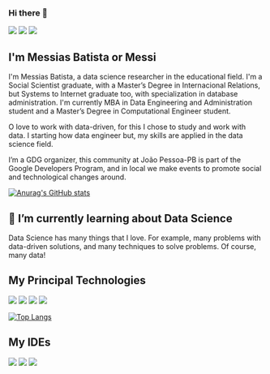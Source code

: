 ### Hi there 👋
<a href='https://www.linkedin.com/in/messiasbatista/'><img src='https://img.shields.io/badge/LinkedIn-0077B5?style=for-the-badge&logo=linkedin&logoColor=white' /></a>
<a href='https://medium.com/mrafaelbatista'><img src='https://img.shields.io/badge/Medium-12100E?style=for-the-badge&logo=medium&logoColor=white' /></a>
<a href='https://www.youtube.com/c/MessiasBatista/'><img src='https://img.shields.io/badge/YouTube-FF0000?style=for-the-badge&logo=youtube&logoColor=white' /></a>

## I'm Messias Batista or Messi

I'm Messias Batista, a data science researcher in the educational field. I'm a Social Scientist graduate, with a Master’s Degree in Internacional Relations, but Systems to Internet graduate too, with specialization in database administration. I'm currently MBA in Data Engineering and Administration student and a Master’s Degree in Computational Engineer student.

O love to work with data-driven, for this I chose to study and work with data. I starting how data engineer but, my skills are applied in the data science field.

I’m a GDG organizer, this community at João Pessoa-PB is part of the Google Developers Program, and in local we make events to promote social and technological changes around.

[![Anurag's GitHub stats](https://github-readme-stats.vercel.app/api?username=mrafaelbatista&theme=radical&layout=compact&show_icons=true&hide=contribs,prs)](https://github.com/anuraghazra/github-readme-stats)

## 🌱 I’m currently learning about Data Science

Data Science has many things that I love. For example, many problems with data-driven solutions, and many techniques to solve problems.
Of course, many data!


## My Principal Technologies
<img src='https://img.shields.io/badge/Python-FFD43B?style=for-the-badge&logo=python&logoColor=blue' /> <img src='https://img.shields.io/badge/Pandas-2C2D72?style=for-the-badge&logo=pandas&logoColor=white' /> <img src='https://img.shields.io/badge/Numpy-777BB4?style=for-the-badge&logo=numpy&logoColor=white' /> <img src='https://img.shields.io/badge/scikit_learn-F7931E?style=for-the-badge&logo=scikit-learn&logoColor=white' />

[![Top Langs](https://github-readme-stats.vercel.app/api/top-langs/?username=mrafaelbatista&show_icons=true&theme=radical&layout=compact)](https://github.com/anuraghazra/github-readme-stats)

## My IDEs
<img src='https://img.shields.io/badge/Colab-F9AB00?style=for-the-badge&logo=googlecolab&color=525252' /> <img src='https://img.shields.io/badge/IntelliJ_IDEA-000000.svg?style=for-the-badge&logo=intellij-idea&logoColor=white' /> <img src='https://img.shields.io/badge/Visual_Studio_Code-0078D4?style=for-the-badge&logo=visual%20studio%20code&logoColor=white' />

<!--
<img src='' />
<img src='' />
<img src='' />
<img src='' />
<img src='' />




**mrafaelbatista/mrafaelbatista** is a ✨ _special_ ✨ repository because its `README.md` (this file) appears on your GitHub profile.

Here are some ideas to get you started:

- 🔭 I’m currently working on ...
- 🌱 I’m currently learning ...
- 👯 I’m looking to collaborate on ...
- 🤔 I’m looking for help with ...
- 💬 Ask me about ...
- 📫 How to reach me: ...
- 😄 Pronouns: ...
- ⚡ Fun fact: ...
-->
